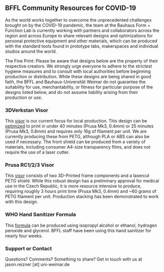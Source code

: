 ## BFFL Community Resources for COVID-19
As the world works together to overcome the unprecedented challenges brought on by the COVID-19 pandemic, the team at the Bauhaus Form + Function Lab is currently working with partners and collaborators across the region and across Europe to share relevant designs and optimizations for personal protective equipment and other materials, which can be produced with the standard tools found in prototype labs, makerspaces and individual studios around the world.

The Fine Print: Please be aware that designs below are the property of their respective creators. We strongly urge everyone to adhere to the strictest hygiene measures and to consult with local authorities before beginning production or distribution. While these designs are being shared in good faith, the BFFL and Bauhaus-Universität Weimar do not guarantee the suitability for use, merchantability, or fitness for particular purpose of the designs listed below, and do not assume liability arising from their production or use.

### 3DVerkstan Visor
This [visor](https://3dverkstan.se/protective-visor/) is our current focus for local production. This design can be [optimized](https://3dverkstan.se/protective-visor/protective-visor-print-guide/) to print in under 40 minutes (Prusa Mk3, 0.4mm) or 25 minutes (Prusa Mk3, 0.8mm) and requires only 16g of filament per unit. We are currently producing these from PETG, although PLA or ABS can also be used if necessary. The front shield can be produced from a variety of materials, including consumer A4-size transparency films, and does not require the use of a laser cutter.

### Prusa RC1/2/3 Visor
This [visor](https://www.prusaprinters.org/prints/25857-prusa-protective-face-shield-rc3) consists of two 3D-Printed frame components and a lasercut PETG shield. While this robust design has a preliminary approval for medical use in the Czech Republic, it is more resource intensive to produce, requiring roughly 3 hours print time (Prusa Mk3, 0.4mm) and ~60 grams of PETG filament per unit. Production stacking has been demonstrated to work with this design.

### WHO Hand Sanitizer Formula
This [formula](https://www.who.int/gpsc/5may/Guide_to_Local_Production.pdf) can be produced using isopropyl alcohol or ethanol, hydrogen peroxide and glycerol. BFFL staff have been using this hand sanitizer for nearly four weeks.

### Support or Contact
Questions? Comments? Something to share?
Get in touch with us at jason.reizner \[at] uni-weimar.de
